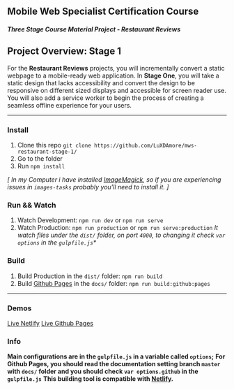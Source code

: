 ## Mobile Web Specialist Certification Course
#### _Three Stage Course Material Project - Restaurant Reviews_

## Project Overview: Stage 1
For the **Restaurant Reviews** projects, you will incrementally convert a static webpage to a mobile-ready web application. In **Stage One**, you will take a static design that lacks accessibility and convert the design to be responsive on different sized displays and accessible for screen reader use. You will also add a service worker to begin the process of creating a seamless offline experience for your users.

---

### Install
1. Clone this repo `git clone https://github.com/LuXDAmore/mws-restaurant-stage-1/`
2. Go to the folder
3. Run `npm install`

_[ In my Computer i have installed [ImageMagick](http://www.imagemagick.org/script/download.php "Go to Download page"), so if you are experiencing issues in `images-tasks` probably you'll need to install it. ]_

### Run && Watch
1. Watch Development: `npm run dev` or `npm run serve`
2. Watch Production: `npm run production` or `npm run serve:production`
_It watch files under the `dist/` folder, on port `4000`, to changing it check `var options` in the `gulpfile.js`*_

### Build
1. Build Production in the `dist/` folder: `npm run build`
2. Build [Github Pages](https://pages.github.com/ "Github Pages") in the `docs/` folder: `npm run build:github:pages`

---

### Demos
[Live Netlify](https://mws-restaurant.netlify.com "Demo Netlify")
[Live Github Pages](https://luxdamore.github.io/mws-restaurant-stage-1/ "Demo Github Pages")

### Info
**Main configurations are in the `gulpfile.js` in a variable called `options`;**
**For Github Pages, you should read the documentation setting branch `master` with `docs/` folder and you should check `var options.github` in the `gulpfile.js`**
**This building tool is compatible with [Netlify](https://www.netlify.com/ "Netlify").**
